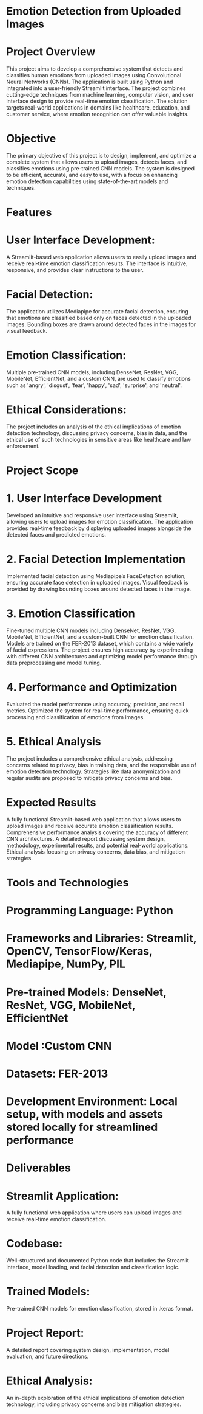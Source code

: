 # Emotion Detection from Uploaded Images
# Project Overview
This project aims to develop a comprehensive system that detects and classifies human emotions from uploaded images using Convolutional Neural Networks (CNNs). The application is built using Python and integrated into a user-friendly Streamlit interface. The project combines cutting-edge techniques from machine learning, computer vision, and user interface design to provide real-time emotion classification. The solution targets real-world applications in domains like healthcare, education, and customer service, where emotion recognition can offer valuable insights.

# Objective
The primary objective of this project is to design, implement, and optimize a complete system that allows users to upload images, detects faces, and classifies emotions using pre-trained CNN models. The system is designed to be efficient, accurate, and easy to use, with a focus on enhancing emotion detection capabilities using state-of-the-art models and techniques.

# Features
# User Interface Development:
A Streamlit-based web application allows users to easily upload images and receive real-time emotion classification results. The interface is intuitive, responsive, and provides clear instructions to the user.

# Facial Detection:
The application utilizes Mediapipe for accurate facial detection, ensuring that emotions are classified based only on faces detected in the uploaded images. Bounding boxes are drawn around detected faces in the images for visual feedback.

# Emotion Classification:
Multiple pre-trained CNN models, including DenseNet, ResNet, VGG, MobileNet, EfficientNet, and a custom CNN, are used to classify emotions such as 'angry', 'disgust', 'fear', 'happy', 'sad', 'surprise', and 'neutral'.

# Ethical Considerations:
The project includes an analysis of the ethical implications of emotion detection technology, discussing privacy concerns, bias in data, and the ethical use of such technologies in sensitive areas like healthcare and law enforcement.

# Project Scope
# 1. User Interface Development
Developed an intuitive and responsive user interface using Streamlit, allowing users to upload images for emotion classification.
The application provides real-time feedback by displaying uploaded images alongside the detected faces and predicted emotions.
# 2. Facial Detection Implementation
Implemented facial detection using Mediapipe’s FaceDetection solution, ensuring accurate face detection in uploaded images.
Visual feedback is provided by drawing bounding boxes around detected faces in the image.
# 3. Emotion Classification
Fine-tuned multiple CNN models including DenseNet, ResNet, VGG, MobileNet, EfficientNet, and a custom-built CNN for emotion classification.
Models are trained on the FER-2013 dataset, which contains a wide variety of facial expressions.
The project ensures high accuracy by experimenting with different CNN architectures and optimizing model performance through data preprocessing and model tuning.
# 4. Performance and Optimization
Evaluated the model performance using accuracy, precision, and recall metrics.
Optimized the system for real-time performance, ensuring quick processing and classification of emotions from images.
# 5. Ethical Analysis
The project includes a comprehensive ethical analysis, addressing concerns related to privacy, bias in training data, and the responsible use of emotion detection technology.
Strategies like data anonymization and regular audits are proposed to mitigate privacy concerns and bias.
# Expected Results
A fully functional Streamlit-based web application that allows users to upload images and receive accurate emotion classification results.
Comprehensive performance analysis covering the accuracy of different CNN architectures.
A detailed report discussing system design, methodology, experimental results, and potential real-world applications.
Ethical analysis focusing on privacy concerns, data bias, and mitigation strategies.
# Tools and Technologies
# Programming Language: Python
# Frameworks and Libraries: Streamlit, OpenCV, TensorFlow/Keras, Mediapipe, NumPy, PIL
# Pre-trained Models: DenseNet, ResNet, VGG, MobileNet, EfficientNet 
# Model :Custom CNN
# Datasets: FER-2013
# Development Environment: Local setup, with models and assets stored locally for streamlined performance
# Deliverables
# Streamlit Application:
A fully functional web application where users can upload images and receive real-time emotion classification.

# Codebase:
Well-structured and documented Python code that includes the Streamlit interface, model loading, and facial detection and classification logic.

# Trained Models:
Pre-trained CNN models for emotion classification, stored in .keras format.

# Project Report:
A detailed report covering system design, implementation, model evaluation, and future directions.

# Ethical Analysis:
An in-depth exploration of the ethical implications of emotion detection technology, including privacy concerns and bias mitigation strategies.
